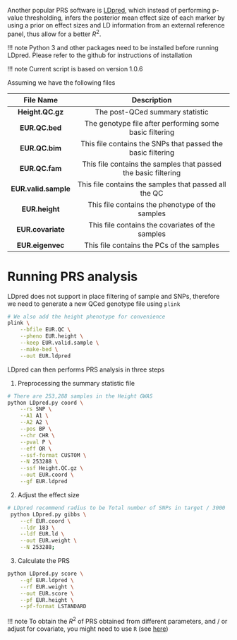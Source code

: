 Another popular PRS software is [LDpred](https://github.com/bvilhjal/ldpred), which instead of performing p-value thresholding,
infers the posterior mean effect size of each marker by using a prior on effect sizes and LD information from an external reference panel, 
thus allow for a better $R^2$.

!!! note
    Python 3 and other packages need to be installed before running LDpred. Please refer
    to the github for instructions of installation

!!! note
    Current script is based on version 1.0.6

Assuming we have the following files

|File Name | Description|
|:-:|:-:|
|**Height.QC.gz**| The post-QCed summary statistic |
|**EUR.QC.bed**| The genotype file after performing some basic filtering |
|**EUR.QC.bim**| This file contains the SNPs that passed the basic filtering |
|**EUR.QC.fam**| This file contains the samples that passed the basic filtering |
|**EUR.valid.sample**| This file contains the samples that passed all the QC |
|**EUR.height**| This file contains the phenotype of the samples |
|**EUR.covariate**| This file contains the covariates of the samples |
|**EUR.eigenvec**| This file contains the PCs of the samples |


# Running PRS analysis
LDpred does not support in place filtering of sample and SNPs, therefore we need to generate a new QCed genotype file using `plink`

``` bash
# We also add the height phenotype for convenience
plink \
    --bfile EUR.QC \
    --pheno EUR.height \
    --keep EUR.valid.sample \
    --make-bed \
    --out EUR.ldpred
```

LDpred can then performs PRS analysis in three steps

1. Preprocessing the summary statistic file
```bash
# There are 253,288 samples in the Height GWAS
python LDpred.py coord \
    --rs SNP \
    --A1 A1 \
    --A2 A2 \
    --pos BP \
    --chr CHR \
    --pval P \
    --eff OR \
    --ssf-format CUSTOM \
    --N 253288 \
    --ssf Height.QC.gz \
    --out EUR.coord \
    --gf EUR.ldpred
```

2. Adjust the effect size
``` bash
# LDpred recommend radius to be Total number of SNPs in target / 3000
 python LDpred.py gibbs \
    --cf EUR.coord \
    --ldr 183 \
    --ldf EUR.ld \
    --out EUR.weight \
    --N 253288;
```

3. Calculate the PRS
```bash 
python LDpred.py score \
    --gf EUR.ldpred \
    --rf EUR.weight \
    --out EUR.score \
    --pf EUR.height \
    --pf-format LSTANDARD 
```

!!! note
    To obtain the $R^2$ of PRS obtained from different parameters, and / or 
    adjust for covariate, you might need to use `R` (see [here](https://github.com/bvilhjal/ldpred/wiki/Q-and-A#im-having-trouble-with-covariates-can-you-help-me))